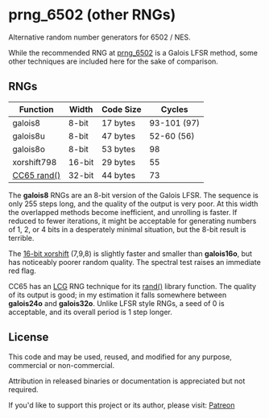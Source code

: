 # prng_6502 (other RNGs)

Alternative random number generators for 6502 / NES.

While the recommended RNG at
[prng_6502](https://github.com/bbbradsmith/prng_6502)
is a Galois LFSR method, some other techniques are included here
for the sake of comparison.

## RNGs

| Function    | Width  | Code Size | Cycles        |
| ----------- | ------ | --------- | ------------- |
| galois8     | 8-bit  | 17 bytes  | 93-101 (97)   |
| galois8u    | 8-bit  | 47 bytes  | 52-60 (56)    |
| galois8o    | 8-bit  | 53 bytes  | 98            |
| xorshift798 | 16-bit | 29 bytes  | 55            |
| [CC65 rand()](https://github.com/cc65/cc65/blob/master/libsrc/common/rand.s) | 32-bit | 44 bytes | 73 |

The **galois8** RNGs are an 8-bit version of the Galois LFSR.
The sequence is only 255 steps long, and the quality of the output is very poor.
At this width the overlapped methods become inefficient, and unrolling is faster.
If reduced to fewer iterations, it might be acceptable for generating numbers of
1, 2, or 4 bits in a desperately minimal situation, but the 8-bit result is terrible.

The
[16-bit xorshift](http://www.retroprogramming.com/2017/07/xorshift-pseudorandom-numbers-in-z80.html)
(7,9,8) is slightly faster and smaller than **galois16o**,
but has noticeably poorer random quality. The spectral test raises an immediate red flag.

CC65 has an
[LCG](http://en.wikipedia.org/wiki/Linear_congruential_generator)
RNG technique for its
[rand()](https://github.com/cc65/cc65/blob/master/libsrc/common/rand.s)
library function. The quality of its output is good;
in my estimation it falls somewhere between **galois24o** and **galois32o**.
Unlike LFSR style RNGs, a seed of 0 is acceptable,
and its overall period is 1 step longer.

## License

This code and may be used, reused, and modified for any purpose, commercial or non-commercial.

Attribution in released binaries or documentation is appreciated but not required.

If you'd like to support this project or its author, please visit:
 [Patreon](https://www.patreon.com/rainwarrior)
